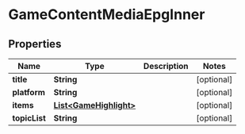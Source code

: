 

# GameContentMediaEpgInner


## Properties

| Name | Type | Description | Notes |
|------------ | ------------- | ------------- | -------------|
|**title** | **String** |  |  [optional] |
|**platform** | **String** |  |  [optional] |
|**items** | [**List&lt;GameHighlight&gt;**](GameHighlight.md) |  |  [optional] |
|**topicList** | **String** |  |  [optional] |




